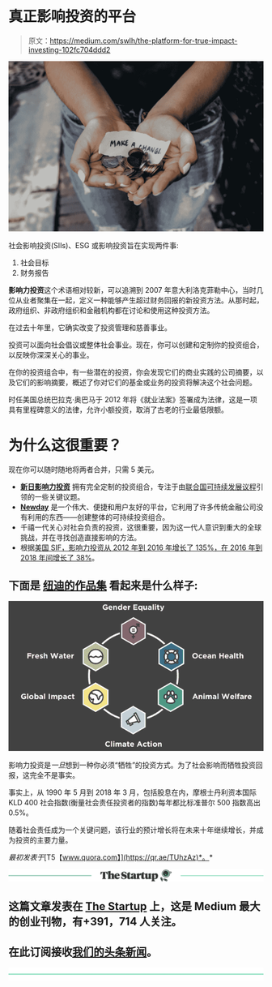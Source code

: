 # 真正影响投资的平台

> 原文：<https://medium.com/swlh/the-platform-for-true-impact-investing-102fc704ddd2>

![](img/cc6a955ac951fb0d8b5c9b4df4543ad1.png)

社会影响投资(SIIs)、ESG 或影响投资旨在实现两件事:

1.  社会目标
2.  财务报告

**影响力投资**这个术语相对较新，可以追溯到 2007 年意大利洛克菲勒中心，当时几位从业者聚集在一起，定义一种能够产生超过财务回报的新投资方法。从那时起，政府组织、非政府组织和金融机构都在讨论和使用这种投资方法。

在过去十年里，它确实改变了投资管理和慈善事业。

投资可以面向社会倡议或整体社会事业。现在，你可以创建和定制你的投资组合，以反映你深深关心的事业。

在你的投资组合中，有一些潜在的投资，你会发现它们的商业实践的公司摘要，以及它们的影响摘要，概述了你对它们的基金或业务的投资将解决这个社会问题。

时任美国总统巴拉克·奥巴马于 2012 年将《就业法案》签署成为法律，这是一项具有里程碑意义的法律，允许小额投资，取消了古老的行业最低限额。

# **为什么这很重要？**

现在你可以随时随地将两者合并，只需 5 美元。

*   [**新日影响力投资**](https://newdayimpact.com/how-to-invest/) 拥有完全定制的投资组合，专注于由[联合国可持续发展议程](https://www.un.org/sustainabledevelopment/development-agenda/)引领的一些关键议题。
*   [**Newday**](https://newdayimpact.com/how-to-invest/) 是一个伟大、便捷和用户友好的平台，它利用了许多传统金融公司没有利用的东西——创建整体的可持续投资组合。
*   千禧一代关心对社会负责的投资，这很重要，因为这一代人意识到重大的全球挑战，并在寻找创造直接影响的方法。
*   根据[美国 SIF，影响力投资从 2012 年到 2016 年增长了 135%，在 2016 年到 2018 年间增长了 38%](https://www.ussif.org/files/2018%20_Trends_OnePager_Overview%282%29.pdf)。

## **下面是** [**纽迪的作品集**](https://newdayimpact.com/global-impact-investment-portfolio/) **看起来是什么样子:**

![](img/bae8a9a4aa673d42e124e9ec343402f4.png)

影响力投资是*一旦*想到一种你必须“牺牲”的投资方式。为了社会影响而牺牲投资回报，这完全不是事实。

事实上，从 1990 年 5 月到 2018 年 3 月，包括股息在内，摩根士丹利资本国际 KLD 400 社会指数(衡量社会责任投资者的指数)每年都比标准普尔 500 指数高出 0.5%。

随着社会责任成为一个关键问题，该行业的预计增长将在未来十年继续增长，并成为投资的主要力量。

*最初发表于*[T5【www.quora.com】](https://qr.ae/TUhzAz)*。*

[![](img/308a8d84fb9b2fab43d66c117fcc4bb4.png)](https://medium.com/swlh)

## 这篇文章发表在 [The Startup](https://medium.com/swlh) 上，这是 Medium 最大的创业刊物，有+391，714 人关注。

## 在此订阅接收[我们的头条新闻](http://growthsupply.com/the-startup-newsletter/)。

[![](img/b0164736ea17a63403e660de5dedf91a.png)](https://medium.com/swlh)